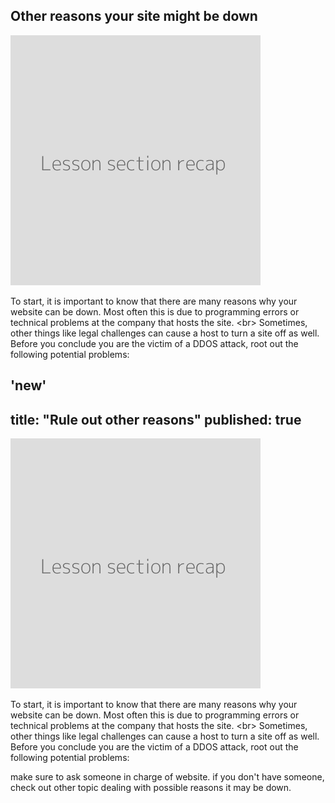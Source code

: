 
## Other reasons your site might be down

![](recap.png)

To start, it is important to know that there are many reasons why your website can be down. Most often this is due to programming errors or technical problems at the company that hosts the site.
&lt;br&gt;
Sometimes, other things like legal challenges can cause a host to turn a site off as well. Before you conclude you are the victim of a DDOS attack, root out the following potential problems:

&#39;new&#39;
---
title: &quot;Rule out other reasons&quot;
published: true
---
![](recap.png)

To start, it is important to know that there are many reasons why your website can be down. Most often this is due to programming errors or technical problems at the company that hosts the site.
&lt;br&gt;
Sometimes, other things like legal challenges can cause a host to turn a site off as well. Before you conclude you are the victim of a DDOS attack, root out the following potential problems:

make sure to ask someone in charge of website. if you don&#39;t have someone, check out other topic dealing with possible reasons it may be down.
